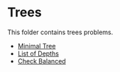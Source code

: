# Trees

This folder contains trees problems.

* [Minimal Tree](Treefy)
* [List of Depths](List)
* [Check Balanced](Balanced)

[//]: # (These are reference links used in the body of this note and get stripped out when the markdown processor does its job. There is no need to format nicely because it shouldn't be seen. Thanks SO - http://stackoverflow.com/questions/4823468/store-comments-in-markdown-syntax)

   [Treefy]: <Trees/Treefy/>
   [List]: <Trees/List/>
   [Balanced]: <Trees/Balanced/>
